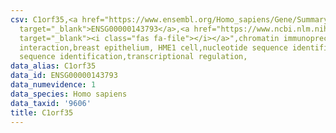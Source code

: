 ```yaml
---
csv: C1orf35,<a href="https://www.ensembl.org/Homo_sapiens/Gene/Summary?db=core;g=ENSG00000143793"
  target="_blank">ENSG00000143793</a>,<a href="https://www.ncbi.nlm.nih.gov/pubmed/22863008"
  target="_blank"><i class="fas fa-file"></i></a>",chromatin immunoprecipitation assay,direct
  interaction,breast epithelium, HME1 cell,nucleotide sequence identification,nucleotide
  sequence identification,transcriptional regulation,
data_alias: C1orf35
data_id: ENSG00000143793
data_numevidence: 1
data_species: Homo sapiens
data_taxid: '9606'
title: C1orf35
---
```

